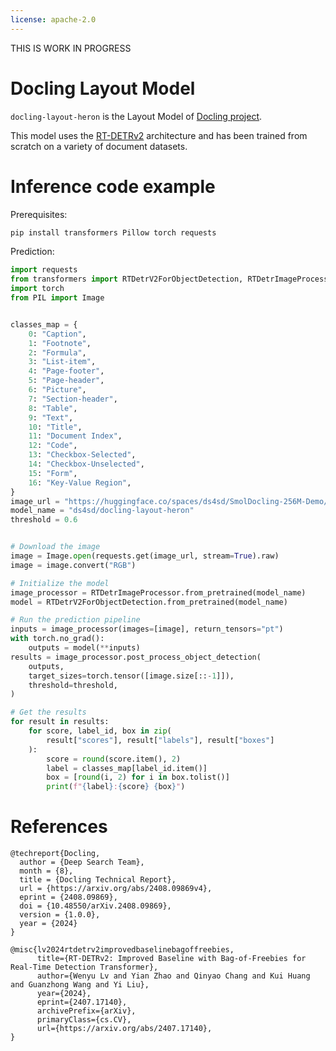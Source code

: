 ```yaml
---
license: apache-2.0
---
```


THIS IS WORK IN PROGRESS


# Docling Layout Model

`docling-layout-heron` is the Layout Model of [Docling project](https://github.com/docling-project/docling).

This model uses the [RT-DETRv2](https://github.com/lyuwenyu/RT-DETR/tree/main/rtdetrv2_pytorch) architecture and has been trained from scratch on a variety of document datasets.


# Inference code example

Prerequisites:

```bash
pip install transformers Pillow torch requests
```

Prediction:

```python
import requests
from transformers import RTDetrV2ForObjectDetection, RTDetrImageProcessor
import torch
from PIL import Image


classes_map = {
    0: "Caption",
    1: "Footnote",
    2: "Formula",
    3: "List-item",
    4: "Page-footer",
    5: "Page-header",
    6: "Picture",
    7: "Section-header",
    8: "Table",
    9: "Text",
    10: "Title",
    11: "Document Index",
    12: "Code",
    13: "Checkbox-Selected",
    14: "Checkbox-Unselected",
    15: "Form",
    16: "Key-Value Region",
}
image_url = "https://huggingface.co/spaces/ds4sd/SmolDocling-256M-Demo/resolve/main/example_images/annual_rep_14.png"
model_name = "ds4sd/docling-layout-heron"
threshold = 0.6


# Download the image
image = Image.open(requests.get(image_url, stream=True).raw)
image = image.convert("RGB")

# Initialize the model
image_processor = RTDetrImageProcessor.from_pretrained(model_name)
model = RTDetrV2ForObjectDetection.from_pretrained(model_name)

# Run the prediction pipeline
inputs = image_processor(images=[image], return_tensors="pt")
with torch.no_grad():
    outputs = model(**inputs)
results = image_processor.post_process_object_detection(
    outputs,
    target_sizes=torch.tensor([image.size[::-1]]),
    threshold=threshold,
)

# Get the results
for result in results:
    for score, label_id, box in zip(
        result["scores"], result["labels"], result["boxes"]
    ):
        score = round(score.item(), 2)
        label = classes_map[label_id.item()]
        box = [round(i, 2) for i in box.tolist()]
        print(f"{label}:{score} {box}")
```


# References

```
@techreport{Docling,
  author = {Deep Search Team},
  month = {8},
  title = {Docling Technical Report},
  url = {https://arxiv.org/abs/2408.09869v4},
  eprint = {2408.09869},
  doi = {10.48550/arXiv.2408.09869},
  version = {1.0.0},
  year = {2024}
}

@misc{lv2024rtdetrv2improvedbaselinebagoffreebies,
      title={RT-DETRv2: Improved Baseline with Bag-of-Freebies for Real-Time Detection Transformer},
      author={Wenyu Lv and Yian Zhao and Qinyao Chang and Kui Huang and Guanzhong Wang and Yi Liu},
      year={2024},
      eprint={2407.17140},
      archivePrefix={arXiv},
      primaryClass={cs.CV},
      url={https://arxiv.org/abs/2407.17140},
}

```